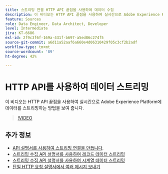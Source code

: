 ```yaml
---
title: 스트리밍 연결 HTTP API 끝점을 사용하여 데이터 수집
description: 이 비디오는 HTTP API 끝점을 사용하여 실시간으로 Adobe Experience Platform에 데이터를 스트리밍하는 방법을 보여 줍니다.
feature: Sources
role: Data Engineer, Data Architect, Developer
level: Intermediate
jira: KT-6686
exl-id: 2f9c3f6f-169a-431f-b697-a5ed86c274f5
source-git-commit: a6d11a52aaf6a660e4d06310429f05c3cf2b2adf
workflow-type: tm+mt
source-wordcount: '89'
ht-degree: 42%

---
```


# HTTP API를 사용하여 데이터 스트리밍

이 비디오는 HTTP API 끝점을 사용하여 실시간으로 Adobe Experience Platform에 데이터를 스트리밍하는 방법을 보여 줍니다.

>[!VIDEO](https://video.tv.adobe.com/v/331028?learn=on&enablevpops)

## 추가 정보

* [API 설명서를 사용하여 스트리밍 연결을 만듭니다](https://experienceleague.adobe.com/docs/experience-platform/sources/api-tutorials/create/streaming/http.html?lang=ko).
* [스트리밍 수집 API 설명서를 사용하여 레코드 데이터 스트리밍](https://experienceleague.adobe.com/docs/experience-platform/ingestion/tutorials/streaming-record-data.html?lang=ko)
* [스트리밍 수집 API 설명서를 사용하여 시계열 데이터 스트리밍](https://experienceleague.adobe.com/docs/experience-platform/ingestion/tutorials/streaming-time-series-data.html?lang=ko)
* [단일 HTTP 요청 설명서에서 여러 메시지 보내기](https://experienceleague.adobe.com/docs/experience-platform/ingestion/tutorials/streaming-multiple-messages.html?lang=ko)
